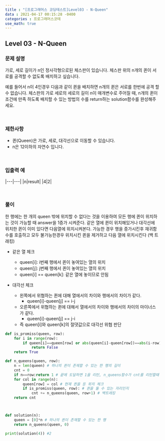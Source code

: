 ```yaml
---
title : "[프로그래머스 코딩테스트]Level03 - N-Queen"
data : 2021-04-17 00:15:28 -0400
categories : 프로그래머스코테
use_math: true
---
```

## Level 03 - N-Queen
### 문제 설명
가로, 세로 길이가 n인 정사각형으로된 체스판이 있습니다. 체스판 위의 n개의 퀸이 서로를 공격할 수 없도록 배치하고 싶습니다.

예를 들어서 n이 4인경우 다음과 같이 퀸을 배치하면 n개의 퀸은 서로를 한번에 공격 할 수 없습니다.
체스판의 가로 세로의 세로의 길이 n이 매개변수로 주어질 때, n개의 퀸이 조건에 만족 하도록 배치할 수 있는 방법의 수를 return하는 solution함수를 완성해주세요.

<br>

### 제한사항
- 퀸(Queen)은 가로, 세로, 대각선으로 이동할 수 있습니다.
- n은 12이하의 자연수 입니다.
<br>

### 입출력 예
|---|---|
|n|result|
|4|2|

<br>

### 풀이
한 행에는 한 개의 queen 밖에 위치할 수 없다는 것을 이용하여
모든 행에 퀸이 위치하는 것이 가능할 때 answer을 1증가 시켜준다.
같은 열에 퀸이 위치해있거나 대각선에 위치한 퀸이 이미 있다면 다음열에 위치시켜본다. 
가능한 경우 행을 증가시킨후 재귀함수를 호출하고 모두 불가능한경우 위치시킨 퀸을 제거하고 
다음 열에 위치시킨다 (백 트래킹)

- 같은 열 체크
    - queen[i]: i번째 행에서 퀸이 놓여있는 열의 위치
    - queen[j]: j번째 행에서 퀸이 놓여있는 열의 위치
    - queen[i] == queen[k]: 같은 열에 놓이므로 안됨

- 대각선 체크
    - 왼쪽에서 위협하는 퀸에 대해 열에서의 차이와 행에서의 차이가 같다.
        - queen[i]-queen[j] == i-j
    - 오른쪽에서 위협하는 퀸에 대해서 열에서의 차이와 행에서의 차이의 마이너스가 같다.
        - queen[i]-queen[j] == j-i
    - 즉 queen[i]와 queen[k]의 절댓값으로 대각선 위협 판단

```python
def is_promiss(queen, row):
    for i in range(row):
        if queen[i]==queen[row] or abs(queen[i]-queen[row])==abs(i-row):
            return False
    return True

def n_queens(queen, row):
    n = len(queen) # 하나의 퀸이 존재할 수 있는 한 행의 길이
    cnt = 0
    if n==row:return 1 # 끝에 도달하면 1을 리턴, n_queens함수가 cnt를 리턴할때 더해짐
    for col in range(n):
        queen[row] = col # 현재 퀸을 둔 위치 체크
        if is_promiss(queen, row): # 퀸을 둘 수 있는 자리인지
            cnt += n_queens(queen, row+1) # 백트레킹
    return cnt



def solution(n):
    queen = [0]*n # 하나의 퀸이 존재할 수 있는 한 행
    return n_queens(queen, 0)

print(solution(4)) #2
```